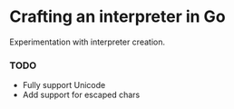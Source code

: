 # Crafting an interpreter in Go

Experimentation with interpreter creation.

### TODO

- Fully support Unicode
- Add support for escaped chars